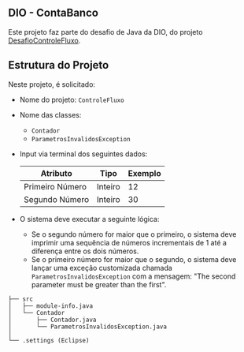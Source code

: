 
## DIO - ContaBanco

Este projeto faz parte do desafio de Java da DIO, do projeto [DesafioControleFluxo](https://github.com/digitalinnovationone/trilha-java-basico/tree/main/desafios/controle-fluxo).


## Estrutura do Projeto

Neste projeto, é solicitado:

- Nome do projeto: `ControleFluxo`
- Nome das classes:
  - `Contador`
  - `ParametrosInvalidosException`
- Input via terminal dos seguintes dados:

    | Atributo       | Tipo    | Exemplo |
    | -------------- | ------- | ------- |
    | Primeiro Número | Inteiro | 12      |
    | Segundo Número  | Inteiro | 30      |

- O sistema deve executar a seguinte lógica:
  - Se o segundo número for maior que o primeiro, o sistema deve imprimir uma sequência de números incrementais de 1 até a diferença entre os dois números.
  - Se o primeiro número for maior que o segundo, o sistema deve lançar uma exceção customizada chamada `ParametrosInvalidosException` com a mensagem: "The second parameter must be greater than the first".

```
├── src
│   ├── module-info.java
│   └── Contador
│       ├── Contador.java
│       └── ParametrosInvalidosException.java
│
└── .settings (Eclipse)
```